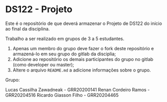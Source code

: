 # DS122 - Projeto

Este é o repositório de que deverá armazenar o Projeto de DS122 do início ao final da disciplina.

Trabalho a ser realizado em grupos de 3 a 5 estudantes.

1. Apenas um membro do grupo deve fazer o fork deste repositório e armazená-lo em seu grupo do gitlab da disciplia;
2. Adicione ao repositório os demais participantes do grupo no gitlab (como developer ou master);
3. Altere o arquivo `README.md` a adicione informações sobre o grupo.

Grupo:

Lucas Cassilha Zawadneak - GRR20200141
Renan Cordeiro Ramos - GRR20204516
Ricardo Giasson Filho - GRR20204465
